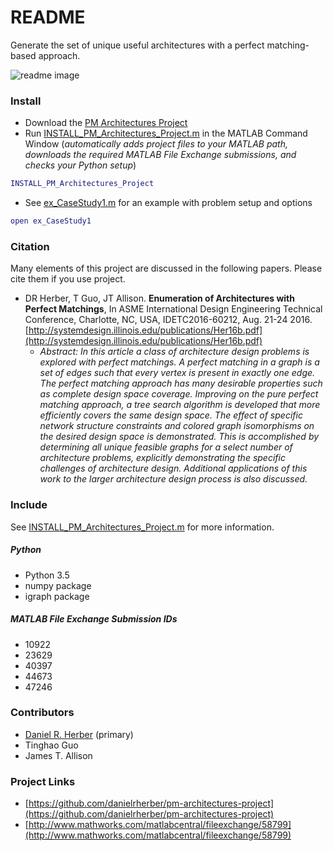 # README #

Generate the set of unique useful architectures with a perfect matching-based approach.

![readme image](https://github.com/danielrherber/pm-architectures-project/blob/master/readme_image.png "Readme Image")

### Install ###
* Download the [PM Architectures Project](https://github.com/danielrherber/pm-architectures-project/archive/master.zip)
* Run [INSTALL_PM_Architectures_Project.m](https://github.com/danielrherber/pm-architectures-project/blob/master/INSTALL_PM_Architectures_Project.m) in the MATLAB Command Window
(*automatically adds project files to your MATLAB path, downloads the required MATLAB File Exchange submissions, and checks your Python setup*)
```matlab
INSTALL_PM_Architectures_Project
```
* See [ex_CaseStudy1.m](https://github.com/danielrherber/pm-architectures-project/blob/master/examples/idetc2016_60212/ex_CaseStudy1.m) for an example with problem setup and options
```matlab
open ex_CaseStudy1
```

### Citation ###
Many elements of this project are discussed in the following papers. Please cite them if you use project.

* DR Herber, T Guo, JT Allison. **Enumeration of Architectures with Perfect Matchings**, In ASME International Design Engineering Technical Conference, Charlotte, NC, USA, IDETC2016-60212, Aug. 21-24 2016. [http://systemdesign.illinois.edu/publications/Her16b.pdf](http://systemdesign.illinois.edu/publications/Her16b.pdf)
	- *Abstract: In this article a class of architecture design problems is explored with perfect matchings. A perfect matching in a graph is a set of edges such that every vertex is present in exactly one edge. The perfect matching approach has many desirable properties such as complete design space coverage. Improving on the pure perfect matching approach, a tree search algorithm is developed that more efficiently covers the same design space. The effect of specific network structure constraints and colored graph isomorphisms on the desired design space is demonstrated. This is accomplished by determining all unique feasible graphs for a select number of architecture problems, explicitly demonstrating the specific challenges of architecture design. Additional applications of this work to the larger architecture design process is also discussed.*

### Include ####
See [INSTALL_PM_Architectures_Project.m](https://github.com/danielrherber/pm-architectures-project/blob/master/INSTALL_PM_Architectures_Project.m) for more information.

##### Python #####
* Python 3.5
* numpy package
* igraph package

##### MATLAB File Exchange Submission IDs #####
* 10922
* 23629
* 40397
* 44673
* 47246

### Contributors ###
* [Daniel R. Herber](https://github.com/danielrherber) (primary)
* Tinghao Guo
* James T. Allison

### Project Links ###
* [https://github.com/danielrherber/pm-architectures-project](https://github.com/danielrherber/pm-architectures-project)
* [http://www.mathworks.com/matlabcentral/fileexchange/58799](http://www.mathworks.com/matlabcentral/fileexchange/58799)